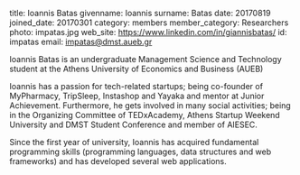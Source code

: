 title: Ioannis Batas
givenname: Ioannis
surname: Batas
date: 20170819
joined_date: 20170301
category: members
member_category: Researchers
photo: impatas.jpg
web_site: https://www.linkedin.com/in/giannisbatas/
id: impatas
email: impatas@dmst.aueb.gr

<p>
Ioannis Batas is an undergraduate Management Science and Technology student at the Athens University of Economics and Business (AUEB)
</p>
<p>
Ioannis has a passion for tech-related startups; being co-founder of MyPharmacy, TripSleep, Instashop and Yayaka and mentor at Junior Achievement. Furthermore, he gets involved in many social activities; being in the Organizing Committee of TEDxAcademy, Athens Startup Weekend University and DMST Student Conference and member of AIESEC.
</p>
<p>
Since the first year of university, Ioannis has acquired fundamental programming skills (programming languages, data structures and web frameworks) and has developed several web applications.
</p>
